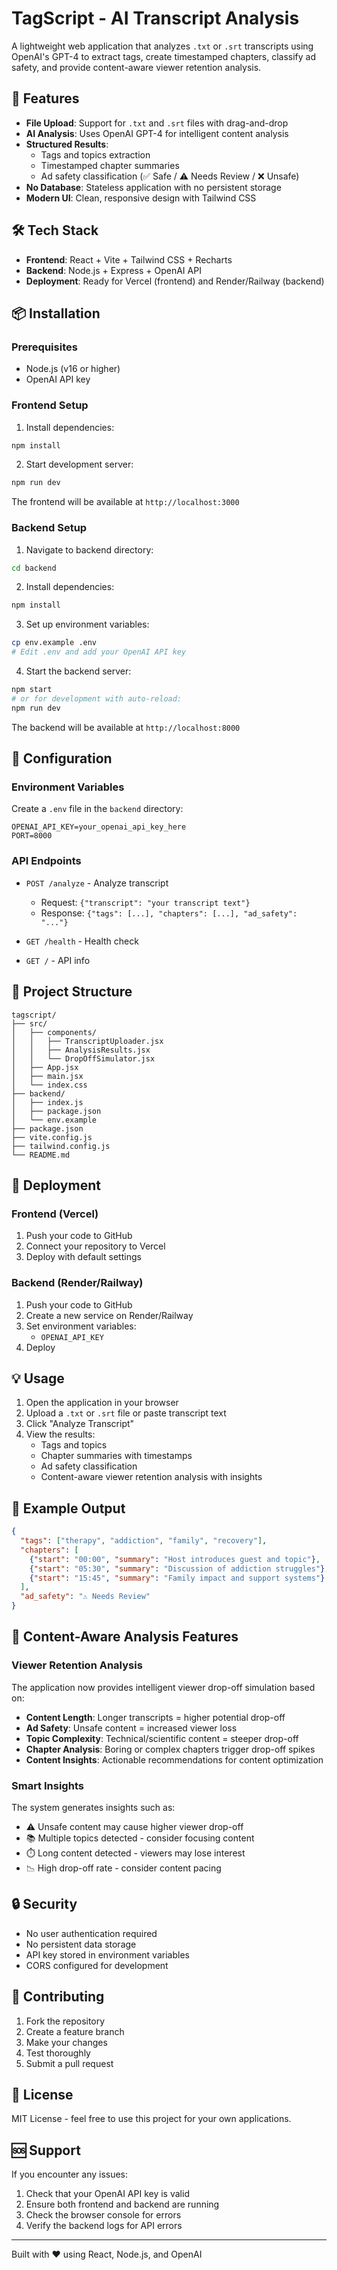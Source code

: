 # TagScript - AI Transcript Analysis

A lightweight web application that analyzes `.txt` or `.srt` transcripts using OpenAI's GPT-4 to extract tags, create timestamped chapters, classify ad safety, and provide content-aware viewer retention analysis.

## 🚀 Features

- **File Upload**: Support for `.txt` and `.srt` files with drag-and-drop
- **AI Analysis**: Uses OpenAI GPT-4 for intelligent content analysis
- **Structured Results**: 
  - Tags and topics extraction
  - Timestamped chapter summaries
  - Ad safety classification (✅ Safe / ⚠️ Needs Review / ❌ Unsafe)
- **No Database**: Stateless application with no persistent storage
- **Modern UI**: Clean, responsive design with Tailwind CSS

## 🛠️ Tech Stack

- **Frontend**: React + Vite + Tailwind CSS + Recharts
- **Backend**: Node.js + Express + OpenAI API
- **Deployment**: Ready for Vercel (frontend) and Render/Railway (backend)

## 📦 Installation

### Prerequisites

- Node.js (v16 or higher)
- OpenAI API key

### Frontend Setup

1. Install dependencies:
```bash
npm install
```

2. Start development server:
```bash
npm run dev
```

The frontend will be available at `http://localhost:3000`

### Backend Setup

1. Navigate to backend directory:
```bash
cd backend
```

2. Install dependencies:
```bash
npm install
```

3. Set up environment variables:
```bash
cp env.example .env
# Edit .env and add your OpenAI API key
```

4. Start the backend server:
```bash
npm start
# or for development with auto-reload:
npm run dev
```

The backend will be available at `http://localhost:8000`

## 🔧 Configuration

### Environment Variables

Create a `.env` file in the `backend` directory:

```env
OPENAI_API_KEY=your_openai_api_key_here
PORT=8000
```

### API Endpoints

- `POST /analyze` - Analyze transcript
  - Request: `{"transcript": "your transcript text"}`
  - Response: `{"tags": [...], "chapters": [...], "ad_safety": "..."}`

- `GET /health` - Health check
- `GET /` - API info

## 📁 Project Structure

```
tagscript/
├── src/
│   ├── components/
│   │   ├── TranscriptUploader.jsx
│   │   ├── AnalysisResults.jsx
│   │   └── DropOffSimulator.jsx
│   ├── App.jsx
│   ├── main.jsx
│   └── index.css
├── backend/
│   ├── index.js
│   ├── package.json
│   └── env.example
├── package.json
├── vite.config.js
├── tailwind.config.js
└── README.md
```

## 🚀 Deployment

### Frontend (Vercel)

1. Push your code to GitHub
2. Connect your repository to Vercel
3. Deploy with default settings

### Backend (Render/Railway)

1. Push your code to GitHub
2. Create a new service on Render/Railway
3. Set environment variables:
   - `OPENAI_API_KEY`
4. Deploy

## 💡 Usage

1. Open the application in your browser
2. Upload a `.txt` or `.srt` file or paste transcript text
3. Click "Analyze Transcript"
4. View the results:
   - Tags and topics
   - Chapter summaries with timestamps
   - Ad safety classification
   - Content-aware viewer retention analysis with insights

## 🎯 Example Output

```json
{
  "tags": ["therapy", "addiction", "family", "recovery"],
  "chapters": [
    {"start": "00:00", "summary": "Host introduces guest and topic"},
    {"start": "05:30", "summary": "Discussion of addiction struggles"},
    {"start": "15:45", "summary": "Family impact and support systems"}
  ],
  "ad_safety": "⚠️ Needs Review"
}
```

## 🧠 Content-Aware Analysis Features

### Viewer Retention Analysis
The application now provides intelligent viewer drop-off simulation based on:

- **Content Length**: Longer transcripts = higher potential drop-off
- **Ad Safety**: Unsafe content = increased viewer loss
- **Topic Complexity**: Technical/scientific content = steeper drop-off
- **Chapter Analysis**: Boring or complex chapters trigger drop-off spikes
- **Content Insights**: Actionable recommendations for content optimization

### Smart Insights
The system generates insights such as:
- ⚠️ Unsafe content may cause higher viewer drop-off
- 📚 Multiple topics detected - consider focusing content
- ⏱️ Long content detected - viewers may lose interest
- 📉 High drop-off rate - consider content pacing

## 🔒 Security

- No user authentication required
- No persistent data storage
- API key stored in environment variables
- CORS configured for development

## 🤝 Contributing

1. Fork the repository
2. Create a feature branch
3. Make your changes
4. Test thoroughly
5. Submit a pull request

## 📄 License

MIT License - feel free to use this project for your own applications.

## 🆘 Support

If you encounter any issues:

1. Check that your OpenAI API key is valid
2. Ensure both frontend and backend are running
3. Check the browser console for errors
4. Verify the backend logs for API errors

---

Built with ❤️ using React, Node.js, and OpenAI